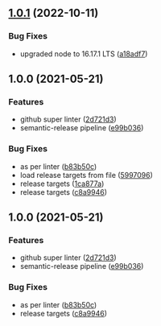 ## [1.0.1](https://github.com/dkopec/repo-template/compare/v1.0.0...v1.0.1) (2022-10-11)


### Bug Fixes

* upgraded node to 16.17.1 LTS ([a18adf7](https://github.com/dkopec/repo-template/commit/a18adf71df4fb724eb65b34fcaa0ab78c37bedcb))

## 1.0.0 (2021-05-21)


### Features

* github super linter ([2d721d3](https://github.com/dkopec/repo-template/commit/2d721d3443183e590f8c60dfe80c01008e1b57c9))
* semantic-release pipeline ([e99b036](https://github.com/dkopec/repo-template/commit/e99b036e894e832d1f029f6ce8b9bdb029c658f6))


### Bug Fixes

* as per linter ([b83b50c](https://github.com/dkopec/repo-template/commit/b83b50c390f3d6520171b8cee7ee409ad5100cc7))
* load release targets from file ([5997096](https://github.com/dkopec/repo-template/commit/599709692c8c9d2021e4c46e11f4699daba90797))
* release targets ([1ca877a](https://github.com/dkopec/repo-template/commit/1ca877a53b8a407bc34b87fb4a2308e59e4331ee))
* release targets ([c8a9946](https://github.com/dkopec/repo-template/commit/c8a99460bff46469f9cf0f75dbfa08a86094a862))

## 1.0.0 (2021-05-21)


### Features

* github super linter ([2d721d3](https://github.com/dkopec/repo-template/commit/2d721d3443183e590f8c60dfe80c01008e1b57c9))
* semantic-release pipeline ([e99b036](https://github.com/dkopec/repo-template/commit/e99b036e894e832d1f029f6ce8b9bdb029c658f6))


### Bug Fixes

* as per linter ([b83b50c](https://github.com/dkopec/repo-template/commit/b83b50c390f3d6520171b8cee7ee409ad5100cc7))
* release targets ([c8a9946](https://github.com/dkopec/repo-template/commit/c8a99460bff46469f9cf0f75dbfa08a86094a862))
